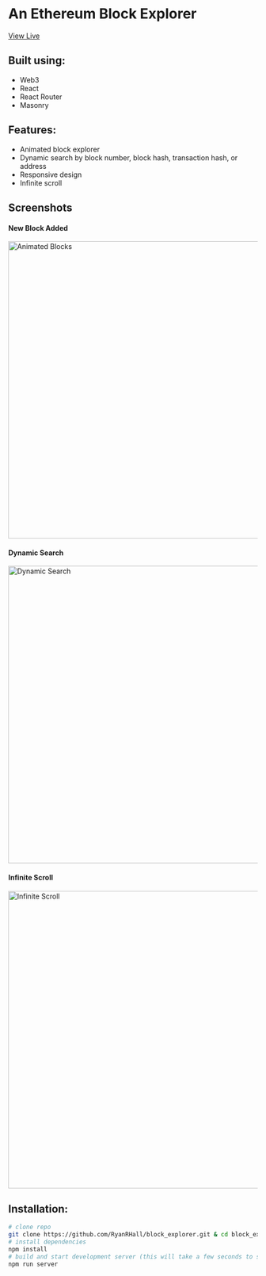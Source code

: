 # An Ethereum Block Explorer

[View Live](http://block-explorer.ryanrhall.com)

## Built using:
  * Web3
  * React
  * React Router
  * Masonry

## Features:
  * Animated block explorer
  * Dynamic search by block number, block hash, transaction hash, or address
  * Responsive design
  * Infinite scroll

## Screenshots

#### New Block Added
<img src="./docs/animated_blocks.gif" alt="Animated Blocks" width="600"/>

#### Dynamic Search
<img src="./docs/dynamic_search.gif" alt="Dynamic Search" width="600"/>

#### Infinite Scroll
<img src="./docs/infinite_scroll.gif" alt="Infinite Scroll" width="600"/>

## Installation:

```bash
# clone repo
git clone https://github.com/RyanRHall/block_explorer.git & cd block_explorer
# install dependencies
npm install
# build and start development server (this will take a few seconds to start!)
npm run server
```
